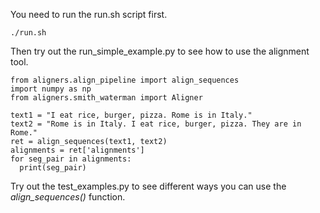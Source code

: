 You need to run the run.sh script first. 
```
./run.sh 
```

Then try out the run_simple_example.py to see how to use the alignment tool. 

```
from aligners.align_pipeline import align_sequences 
import numpy as np
from aligners.smith_waterman import Aligner

text1 = "I eat rice, burger, pizza. Rome is in Italy."
text2 = "Rome is in Italy. I eat rice, burger, pizza. They are in Rome."
ret = align_sequences(text1, text2)
alignments = ret['alignments'] 
for seg_pair in alignments:
  print(seg_pair)
```

Try out the test_examples.py to see different ways you can use the *align_sequences()* function.

